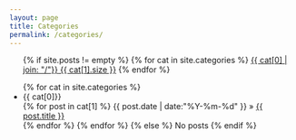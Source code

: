 ```yaml
---
layout: page
title: Categories
permalink: /categories/
---
```


<ul class="tags-box">
{% if site.posts != empty %}
{% for cat in site.categories %}
<a href="#{{ cat[0] }}" title="{{ cat[0] }}" rel="{{ cat[1].size }}">{{ cat[0] | join: "/"}}<span class="size"> {{ cat[1].size }}</span></a>
{% endfor %}
</ul>

<ul class="tags-box">
{% for cat in site.categories %}
<li id="{{ cat[0] }}">{{ cat[0]}}</li>
{% for post in cat[1] %}
<time datetime="{{ post.date | date:"%Y-%m-%d" }}">{{ post.date | date:"%Y-%m-%d" }}</time> &raquo;
<a href="{{ site.baseurl }} {{ post.url }}" title="{{ post.title }}">{{ post.title }}</a><br />
{% endfor %}
{% endfor %}
{% else %}
<span>No posts</span>
{% endif %}
</ul>

